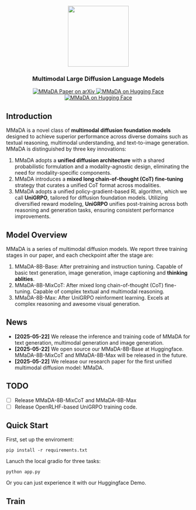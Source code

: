 <div align="center">
<br>
<img src="docs/showo_title.png" width="166">
<h3>Multimodal Large Diffusion Language Models</h3></div>

<p align="center">
  <a href="https://arxiv.org/abs/2505.14683">
    <img
      src="https://img.shields.io/badge/MMaDA-Paper-red?logo=arxiv&logoColor=red"
      alt="MMaDA Paper on arXiv"
    />
  </a>
  <a href="https://huggingface.co/ByteDance-Seed/MMaDA-7B-MoT">
    <img 
        src="https://img.shields.io/badge/MMaDA%20Space-Hugging%20Face%20Space-orange?logo=huggingface&logoColor=yellow" 
        alt="MMaDA on Hugging Face"
    />
  </a>
  <a href="https://huggingface.co/ByteDance-Seed/MMaDA-7B-MoT">
    <img 
        src="https://img.shields.io/badge/MMaDA%20Model-Hugging%20Face%20Model-orange?logo=huggingface&logoColor=yellow" 
        alt="MMaDA on Hugging Face"
    />
  </a>
</p>


## Introduction
MMaDA is a novel class of **multimodal diffusion foundation models** designed to achieve superior performance across diverse domains such as textual reasoning, multimodal understanding, and text-to-image generation. MMaDA is distinguished by three key innovations:
1. MMaDA adopts a **unified diffusion architecture** with a shared probabilistic formulation and a modality-agnostic design, eliminating the need for modality-specific components.
2. MMaDA introduces a **mixed long chain-of-thought (CoT) fine-tuning** strategy that curates a unified CoT format across modalities.
3. MMaDA adopts a unified policy-gradient-based RL algorithm, which we call **UniGRPO**, tailored for diffusion foundation models. Utilizing diversified reward modeling, **UniGRPO** unifies post-training across both reasoning and generation tasks, ensuring consistent performance improvements.

## Model Overview
MMaDA is a series of multimodal diffusion models. We report three training stages in our paper, and each checkpoint after the stage are:
1. MMaDA-8B-Base: After pretraining and instruction tuning. Capable of basic text generation, image generation, image captioning and **thinking ablities**.
2. MMaDA-8B-MixCoT: After mixed long chain-of-thought (CoT) fine-tuning. Capable of complex textual and multimodal reasoning.
3. MMaDA-8B-Max: After UniGRPO reinforment learning. Excels at complex reasoning and awesome visual generation.

## News


* **[2025-05-22]** We release the inference and training code of MMaDA for text generation, multimodal generation and image generation. 
* **[2025-05-22]** We open source our MMaDA-8B-Base at Huggingface. MMaDA-8B-MixCoT and  MMaDA-8B-Max will be released in the future.
* **[2025-05-22]** We release our research paper for the first unified multimodal diffusion model: MMaDA. 


## TODO
- [ ] Release  MMaDA-8B-MixCoT and MMaDA-8B-Max
- [ ] Release OpenRLHF-based UniGRPO training code.

## Quick Start
First, set up the enviroment:
```
pip install -r requirements.txt
```
Lanuch the local gradio for three tasks:
```
python app.py
```
Or you can just experience it with our Huggingface Demo.

## Train